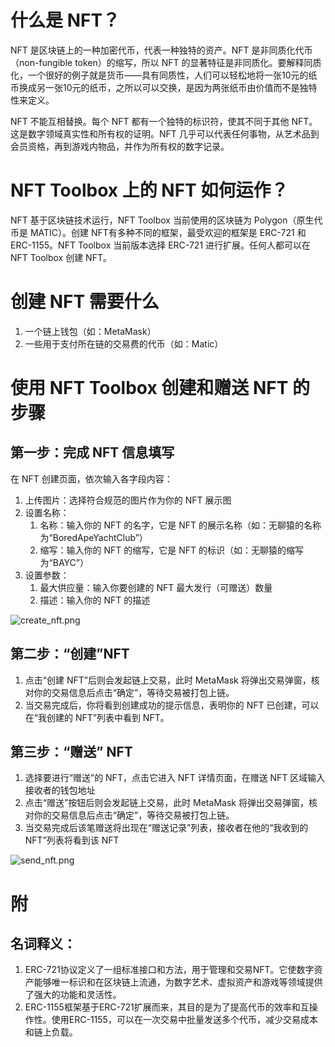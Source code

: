# 什么是 NFT？

NFT 是区块链上的一种加密代币，代表一种独特的资产。NFT 是非同质化代币（non-fungible token）的缩写，所以 NFT 的显著特征是非同质化。要解释同质化，一个很好的例子就是货币——具有同质性，人们可以轻松地将一张10元的纸币换成另一张10元的纸币，之所以可以交换，是因为两张纸币由价值而不是独特性来定义。

NFT 不能互相替换。每个 NFT 都有一个独特的标识符，使其不同于其他 NFT。这是数字领域真实性和所有权的证明。NFT 几乎可以代表任何事物，从艺术品到会员资格，再到游戏内物品，并作为所有权的数字记录。

# NFT Toolbox 上的 NFT 如何运作？

NFT 基于区块链技术运行，NFT Toolbox 当前使用的区块链为 Polygon（原生代币是 MATIC）。创建 NFT有多种不同的框架，最受欢迎的框架是 ERC-721 和 ERC-1155。NFT Toolbox 当前版本选择 ERC-721 进行扩展。任何人都可以在 NFT Toolbox 创建 NFT。

# 创建 NFT 需要什么

1. 一个链上钱包（如：MetaMask）
2. 一些用于支付所在链的交易费的代币（如：Matic）

# 使用 NFT Toolbox 创建和赠送 NFT 的步骤

## 第一步：完成 NFT 信息填写

在 NFT 创建页面，依次输入各字段内容：

1. 上传图片：选择符合规范的图片作为你的 NFT 展示图
2. 设置名称：
   1. 名称：输入你的 NFT 的名字，它是 NFT 的展示名称（如：无聊猿的名称为“BoredApeYachtClub”）
   2. 缩写：输入你的 NFT 的缩写，它是 NFT 的标识（如：无聊猿的缩写为“BAYC”）
3. 设置参数： 
   1. 最大供应量：输入你要创建的 NFT 最大发行（可赠送）数量 
   2. 描述：输入你的 NFT 的描述

![create_nft.png](http://gcdncs.101.com/v0.1/download?dentryId=3e161ab4-bacd-4a81-a07e-ac78964ccb40)

## 第二步：“创建”NFT

1. 点击“创建 NFT”后则会发起链上交易，此时 MetaMask 将弹出交易弹窗，核对你的交易信息后点击“确定”，等待交易被打包上链。 
2. 当交易完成后，你将看到创建成功的提示信息，表明你的 NFT 已创建，可以在“我创建的 NFT”列表中看到 NFT。 
   
## 第三步：“赠送” NFT 

1. 选择要进行“赠送”的 NFT，点击它进入 NFT 详情页面，在赠送 NFT 区域输入接收者的钱包地址 
2. 点击“赠送”按钮后则会发起链上交易，此时 MetaMask 将弹出交易弹窗，核对你的交易信息后点击“确定”，等待交易被打包上链。 
3. 当交易完成后该笔赠送将出现在“赠送记录”列表，接收者在他的“我收到的 NFT”列表将看到该 NFT

![send_nft.png](http://gcdncs.101.com/v0.1/download?dentryId=762ea87f-11d2-4fb4-ab7d-6a41fbedae28)

# 附

## 名词释义：

1. ERC-721协议定义了一组标准接口和方法，用于管理和交易NFT。它使数字资产能够唯一标识和在区块链上流通，为数字艺术、虚拟资产和游戏等领域提供了强大的功能和灵活性。
2. ERC-1155框架基于ERC-721扩展而来，其目的是为了提高代币的效率和互操作性。使用ERC-1155，可以在一次交易中批量发送多个代币，减少交易成本和链上负载。

